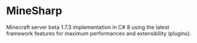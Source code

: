 # MineSharp

Minecraft server beta 1.7.3 implementation in C# 8 using the latest framework features for maximum performances and extensibility (plugins).
